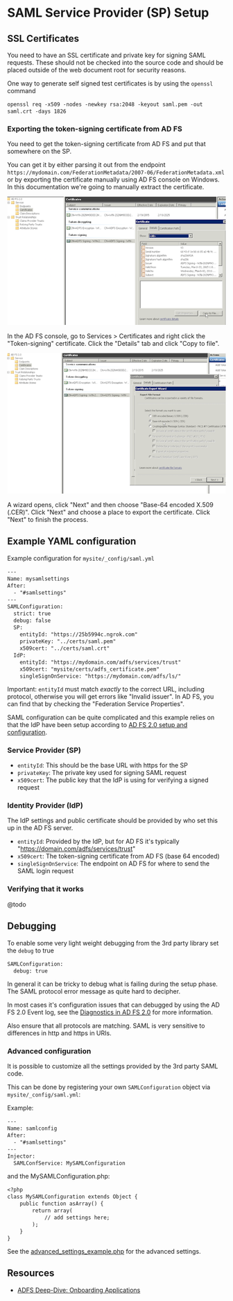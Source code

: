 # SAML Service Provider (SP) Setup

## SSL Certificates

You need to have an SSL certificate and private key for signing SAML requests.
These should not be checked into the source code and should be placed outside of the
web document root for security reasons.

One way to generate self signed test certificates is by using the `openssl` command

	openssl req -x509 -nodes -newkey rsa:2048 -keyout saml.pem -out saml.crt -days 1826

### Exporting the token-signing certificate from AD FS

You need to get the token-signing certificate from AD FS and put that somewhere on the SP.

You can get it by either parsing it out from the endpoint `https://mydomain.com/FederationMetadata/2007-06/FederationMetadata.xml`
or by exporting the certificate manually using AD FS console on Windows.
In this documentation we're going to manually extract the certificate.

![](img/certificate_copy_to_file.png)

In the AD FS console, go to Services > Certificates and right click the "Token-signing" certificate.
Click the "Details" tab and click "Copy to file".

![](img/certificate_base64.png)

A wizard opens, click "Next" and then choose "Base-64 encoded X.509 (.CER)".
Click "Next" and choose a place to export the certificate. Click "Next" to finish the process.

## Example YAML configuration

Example configuration for `mysite/_config/saml.yml`

	---
	Name: mysamlsettings
	After:
	  - "#samlsettings"
	---
	SAMLConfiguration:
	  strict: true
	  debug: false
	  SP:
	    entityId: "https://25b5994c.ngrok.com"
	    privateKey: "../certs/saml.pem"
	    x509cert: "../certs/saml.crt"
	  IdP:
	    entityId: "https://mydomain.com/adfs/services/trust"
	    x509cert: "mysite/certs/adfs_certificate.pem"
	    singleSignOnService: "https://mydomain.com/adfs/ls/"

Important: `entityId` must match *exactly* to the correct URL, including protocol, otherwise you will
get errors like "Invalid issuer". In AD FS, you can find that by checking the "Federation Service Properties".

SAML configuration can be quite complicated and this example relies on that the IdP have been setup
according to [AD FS 2.0 setup and configuration](docs/en/adfs_setup.md).

### Service Provider (SP)

 - `entityId`: This should be the base URL with https for the SP
 - `privateKey`: The private key used for signing SAML request
 - `x509cert`: The public key that the IdP is using for verifying a signed request

### Identity Provider (IdP)

The IdP settings and public certificate should be provided by who set this up in the AD FS server.

 - `entityId`: Provided by the IdP, but for AD FS it's typically "https://domain.com/adfs/services/trust"
 - `x509cert`: The token-signing certificate from AD FS (base 64 encoded)
 - `singleSignOnService`: The endpoint on AD FS for where to send the SAML login request
 
### Verifying that it works

@todo
 
## Debugging

To enable some very light weight debugging from the 3rd party library set the `debug` to true

	SAMLConfiguration:
	  debug: true

In general it can be tricky to debug what is failing during the setup phase. The SAML protocol error
message as quite hard to decipher.

In most cases it's configuration issues that can debugged by using the AD FS 2.0 Event log, see the
[Diagnostics in AD FS 2.0](http://blogs.msdn.com/b/card/archive/2010/01/21/diagnostics-in-ad-fs-2-0.aspx)
for more information.

Also ensure that all protocols are matching. SAML is very sensitive to differences in http and https in URIs.

### Advanced configuration

It is possible to customize all the settings provided by the 3rd party SAML code.
 
This can be done by registering your own `SAMLConfiguration` object via `mysite/_config/saml.yml`:
 
Example:

	---
	Name: samlconfig
	After:
	  - "#samlsettings"
	---
	Injector:
	  SAMLConfService: MySAMLConfiguration

and the MySAMLConfiguration.php:

	<?php
	class MySAMLConfiguration extends Object {
		public function asArray() {
			return array(
				// add settings here;
			);
		}
	}

See the [advanced_settings_example.php](https://github.com/onelogin/php-saml/blob/master/advanced_settings_example.php)
for the advanced settings.

## Resources

 - [ADFS Deep-Dive: Onboarding Applications](http://blogs.technet.com/b/askpfeplat/archive/2015/03/02/adfs-deep-dive-onboarding-applications.aspx)

